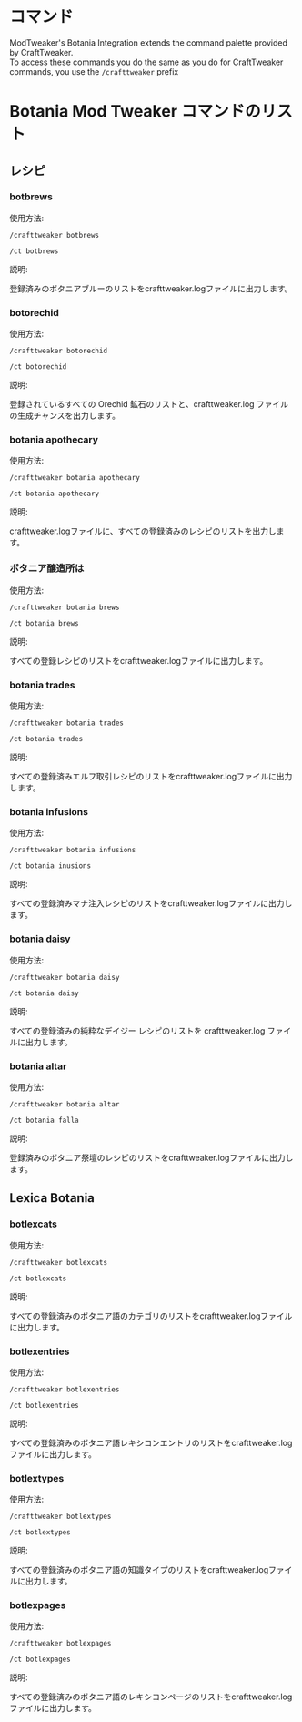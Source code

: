 # コマンド

ModTweaker's Botania Integration extends the command palette provided by CraftTweaker.  
To access these commands you do the same as you do for CraftTweaker commands, you use the `/crafttweaker` prefix

# Botania Mod Tweaker コマンドのリスト

## レシピ

### botbrews

使用方法:

`/crafttweaker botbrews`

`/ct botbrews`

説明:

登録済みのボタニアブルーのリストをcrafttweaker.logファイルに出力します。

### botorechid

使用方法:

`/crafttweaker botorechid`

`/ct botorechid`

説明:

登録されているすべての Orechid 鉱石のリストと、crafttweaker.log ファイルの生成チャンスを出力します。

### botania apothecary

使用方法:

`/crafttweaker botania apothecary`

`/ct botania apothecary`

説明:

crafttweaker.logファイルに、すべての登録済みのレシピのリストを出力します。

### ボタニア醸造所は

使用方法:

`/crafttweaker botania brews`

`/ct botania brews`

説明:

すべての登録レシピのリストをcrafttweaker.logファイルに出力します。

### botania trades

使用方法:

`/crafttweaker botania trades`

`/ct botania trades`

説明:

すべての登録済みエルフ取引レシピのリストをcrafttweaker.logファイルに出力します。

### botania infusions

使用方法:

`/crafttweaker botania infusions`

`/ct botania inusions`

説明:

すべての登録済みマナ注入レシピのリストをcrafttweaker.logファイルに出力します。

### botania daisy

使用方法:

`/crafttweaker botania daisy`

`/ct botania daisy`

説明:

すべての登録済みの純粋なデイジー レシピのリストを crafttweaker.log ファイルに出力します。

### botania altar

使用方法:

`/crafttweaker botania altar`

`/ct botania falla`

説明:

登録済みのボタニア祭壇のレシピのリストをcrafttweaker.logファイルに出力します。

## Lexica Botania

### botlexcats

使用方法:

`/crafttweaker botlexcats`

`/ct botlexcats`

説明:

すべての登録済みのボタニア語のカテゴリのリストをcrafttweaker.logファイルに出力します。

### botlexentries

使用方法:

`/crafttweaker botlexentries`

`/ct botlexentries`

説明:

すべての登録済みのボタニア語レキシコンエントリのリストをcrafttweaker.logファイルに出力します。

### botlextypes

使用方法:

`/crafttweaker botlextypes`

`/ct botlextypes`

説明:

すべての登録済みのボタニア語の知識タイプのリストをcrafttweaker.logファイルに出力します。

### botlexpages

使用方法:

`/crafttweaker botlexpages`

`/ct botlexpages`

説明:

すべての登録済みのボタニア語のレキシコンページのリストをcrafttweaker.logファイルに出力します。